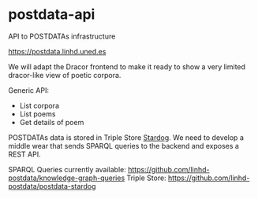 # postdata-api
API to POSTDATAs infrastructure

https://postdata.linhd.uned.es

We will adapt the Dracor frontend to make it ready to show a very limited dracor-like view of poetic corpora. 

Generic API:
* List corpora
* List poems
* Get details of poem

POSTDATAs data is stored in Triple Store [Stardog](https://www.stardog.com/get-started/). We need to develop a middle wear that sends SPARQL queries to the backend and exposes a REST API.


SPARQL Queries currently available: https://github.com/linhd-postdata/knowledge-graph-queries
Triple Store: https://github.com/linhd-postdata/postdata-stardog

